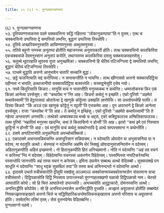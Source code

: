 ```yaml
---
title: ०५ (६) १. पुग्गलवग्गवण्णना

---
```

(६) १. पुग्गलवग्गवण्णना  
५३. दुतियपण्णासकस्स पठमे चक्कवत्तिना सद्धिं गहितत्ता ‘‘लोकानुकम्पाया’’ति न वुत्तम्। एत्थ च चक्कवत्तिनो उप्पत्तिया द्वे सम्पत्तियो लभन्ति, बुद्धानं उप्पत्तिया तिस्सोपि।  
५४. दुतिये अच्छरियमनुस्साति आचिण्णमनुस्सा अब्भुतमनुस्सा।  
५५. ततिये बहुनो जनस्स अनुतप्पा होतीति महाजनस्स अनुतापकारी होति। तत्थ चक्कवत्तिनो कालकिरिया एकचक्कवाळे देवमनुस्सानं अनुतापं करोति, तथागतस्स कालकिरिया दससु चक्कवाळसहस्सेसु।  
५६. चतुत्थे थूपारहाति थूपस्स युत्ता अनुच्छविका। चक्कवत्तिनो हि चेतियं पटिजग्गित्वा द्वे सम्पत्तियो लभन्ति, बुद्धानं चेतियं पटिजग्गित्वा तिस्सोपि।  
५७. पञ्चमे बुद्धाति अत्तनो आनुभावेन चत्तारि सच्चानि बुद्धा।  
५८. छट्ठे फलन्तियाति सद्दं करोन्तिया। न सन्तसन्तीति न भायन्ति। तत्थ खीणासवो अत्तनो सक्कायदिट्ठिया पहीनत्ता न भायति, हत्थाजानीयो सक्कायदिट्ठिया बलवत्ताति। सत्तमट्ठमेसुपि एसेव नयो।  
६१. नवमे किंपुरिसाति किन्नरा। मानुसिं वाचं न भासन्तीति मनुस्सकथं न कथेन्ति। धम्मासोकस्स किर एकं किन्नरं आनेत्वा दस्सेसुम्। सो ‘‘कथापेथ न’’न्ति आह। किन्नरो कथेतुं न इच्छति। एको पुरिसो ‘‘अहमेतं कथापेस्सामी’’ति हेट्ठापासादं ओतारेत्वा द्वे खाणुके कोट्टेत्वा उक्खलिं आरोपेसि। सा उभतोपस्सेहि पतति। तं दिस्वा किन्नरो ‘‘किं अञ्ञं एकं खाणुकं कोट्टेतुं न वट्टती’’ति एत्तकमेव आह। पुन अपरभागे द्वे किन्नरे आनेत्वा दस्सेसुम्। राजा ‘‘कथापेथ ने’’ति आह। ते कथेतुं न इच्छिंसु। एको पुरिसो ‘‘अहमेते कथापेस्सामी’’ति ते गहेत्वा अन्तरापणं अगमासि। तत्थेको अम्बपक्कञ्च मच्छे च अद्दस, एको कबिट्ठफलञ्च अम्बिलिकाफलञ्च। तत्थ पुरिमो ‘‘महाविसं मनुस्सा खादन्ति, कथं ते किलासिनो न होन्ती’’ति आह। इतरो ‘‘कथं इमे एतं निस्साय कुट्ठिनो न होन्ती’’ति आह। एवं मानुसिं वाचं कथेतुं सक्कोन्तापि द्वे अत्थे सम्पस्समाना न कथेन्तीति।  
६२. दसमे अप्पटिवानोति अनुकण्ठितो अपच्चोसक्कितो।  
६३. एकादसमे असन्तसन्निवासन्ति असप्पुरिसानं सन्निवासम्। न वदेय्याति ओवादेन वा अनुसासनिया वा न वदेय्य, मा वदतूति अत्थो। थेरम्पाहं न वदेय्यन्ति अहम्पि थेरं भिक्खुं ओवादानुसासनिवसेन न वदेय्यम्। अहितानुकम्पीति अहितं इच्छमानो। नो हितानुकम्पीति हितं अनिच्छमानो। नोति नं वदेय्यन्ति ‘‘अहं तव वचनं न करिस्स’’न्ति नं वदेय्यम्। विहेठेय्यन्ति वचनस्स अकरणेन विहेठेय्यम्। पस्सम्पिस्स नप्पटिकरेय्यन्ति पस्सन्तोपि जानन्तोपि अहं तस्स वचनं न करेय्यम्। इमिना उपायेन सब्बत्थ अत्थो वेदितब्बो। सुक्कपक्खे पन साधूति नं वदेय्यन्ति ‘‘साधु भद्दकं सुकथितं तया’’ति तस्स कथं अभिनन्दन्तो नं वदेय्यन्ति अत्थो।  
६४. द्वादसमे उभतो वचीसंसारोति द्वीसुपि पक्खेसु अञ्ञमञ्ञं अक्कोसनपच्चक्कोसनवसेन संसरमाना वाचा वचीसंसारो। दिट्ठिपळासोति दिट्ठिं निस्साय उप्पज्जनको युगग्गाहलक्खणो पळासो दिट्ठिपळासो नाम। चेतसो आघातोति कोपो। सो हि चित्तं आघातेन्तो उप्पज्जति। अप्पच्चयोति अतुट्ठाकारो, दोमनस्सन्ति अत्थो। अनभिरद्धीति कोपोयेव। सो हि अनभिराधनवसेन अनभिरद्धीति वुच्चति। अज्झत्तं अवूपसन्तं होतीति सब्बम्पेतं नियकज्झत्तसङ्खाते अत्तनो चित्ते च सद्धिविहारिकअन्तेवासिकसङ्खाताय अत्तनो परिसाय च अवूपसन्तं होति। तस्मेतन्ति तस्मिं एतम्। सेसं वुत्तनयेनेव वेदितब्बन्ति।  
पुग्गलवग्गो पठमो।  